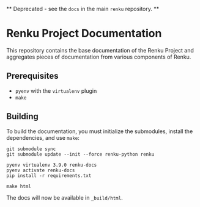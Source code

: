 ** Deprecated - see the `docs` in the main `renku` repository. ** 

# Renku Project Documentation

This repository contains the base documentation of the Renku Project and
aggregates pieces of documentation from various components of Renku.

## Prerequisites

* `pyenv` with the `virtualenv` plugin
* `make`

## Building

To build the documentation, you must initialize the submodules, install
the dependencies, and use `make`:

```
git submodule sync
git submodule update --init --force renku-python renku

pyenv virtualenv 3.9.0 renku-docs
pyenv activate renku-docs
pip install -r requirements.txt

make html
```

The docs will now be available in `_build/html`.
